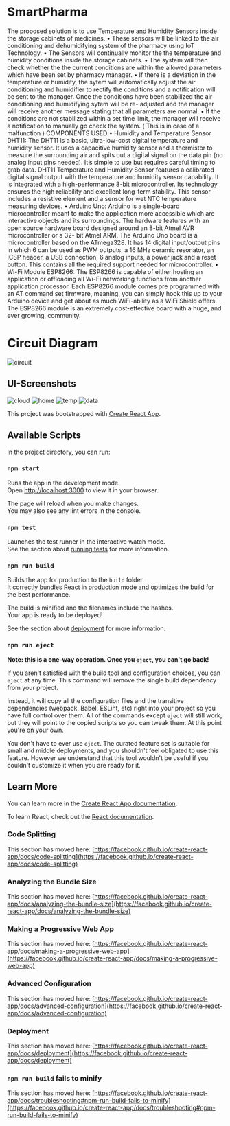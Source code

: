 # SmartPharma

The proposed solution is to use Temperature and Humidity Sensors inside the storage cabinets of medicines. 
•	These sensors will be linked to the air conditioning and dehumidifying system of the pharmacy using IoT Technology. 
•	The Sensors will continually monitor the the temperature and humidity conditions inside the storage cabinets. 
•	The system will then check whether the the current conditions are within the allowed parameters which have been set by pharmacy manager. 
•	If there is a deviation in the temperature or humidity, the sytem will automatically adjust the air conditioning and humidifier to rectify the conditions and a notification will be sent to the manager. Once the conditions have been stabilized the air conditioning and humidifying sytem will be re- adjusted and the manager will receive another message stating that all parameters are normal. 
•	If the conditions are not stabilized within a set time limit, the manager will receive a notification to manually go check the system. ( This is in case of a malfunction )
COMPONENTS USED
• Humidity and Temperature Sensor DHT11: 
The DHT11 is a basic, ultra-low-cost digital temperature and humidity sensor. It uses a capacitive humidity sensor and a thermistor to measure the surrounding air and spits out a digital signal on the data pin (no analog input pins needed). It’s simple to use but requires careful timing to grab data. DHT11 Temperature and Humidity Sensor features a calibrated digital signal output with the temperature and humidity sensor capability. It is integrated with a high-performance 8-bit microcontroller. 
Its technology ensures the high reliability and excellent long-term stability. This sensor includes a resistive element and a sensor for wet NTC temperature measuring devices. 
• Arduino Uno: 
Arduino is a single-board microcontroller meant to make the application more accessible which are interactive objects and its surroundings. The hardware features with an open source hardware board designed around an 8-bit Atmel AVR microcontroller or a 32- bit Atmel ARM. 
The Arduino Uno board is a microcontroller based on the ATmega328. It has 14 digital input/output pins in which 6 can be used as PWM outputs, a 16 MHz ceramic resonator, an ICSP header, a USB connection, 6 analog inputs, a power jack and a reset button. This contains all the required support needed for microcontroller.
• Wi-Fi Module ESP8266: 
The ESP8266 is capable of either hosting an application or offloading all Wi-Fi networking functions from another application processor. Each ESP8266 module comes pre programmed with an AT command set firmware, meaning, you can simply hook this up to your Arduino device and get about as much WiFi-ability as a WiFi Shield offers. 
The ESP8266 module is an extremely cost-effective board with a huge, and ever growing, community.

# Circuit Diagram
![circuit](https://github.com/parthsharma1410/SmartPharma/public/ss5.png/?raw=true)

## UI-Screenshots

![cloud](https://github.com/parthsharma1410/SmartPharma/public/ss1.png/?raw=true)
![home](https://github.com/parthsharma1410/SmartPharma/public/ss2.png/?raw=true)
![temp](https://github.com/parthsharma1410/SmartPharma/public/ss3.png/?raw=true)
![data](https://github.com/parthsharma1410/SmartPharma/public/ss4.png/?raw=true)

This project was bootstrapped with [Create React App](https://github.com/facebook/create-react-app).

## Available Scripts

In the project directory, you can run:

### `npm start`

Runs the app in the development mode.\
Open [http://localhost:3000](http://localhost:3000) to view it in your browser.

The page will reload when you make changes.\
You may also see any lint errors in the console.

### `npm test`

Launches the test runner in the interactive watch mode.\
See the section about [running tests](https://facebook.github.io/create-react-app/docs/running-tests) for more information.

### `npm run build`

Builds the app for production to the `build` folder.\
It correctly bundles React in production mode and optimizes the build for the best performance.

The build is minified and the filenames include the hashes.\
Your app is ready to be deployed!

See the section about [deployment](https://facebook.github.io/create-react-app/docs/deployment) for more information.

### `npm run eject`

**Note: this is a one-way operation. Once you `eject`, you can't go back!**

If you aren't satisfied with the build tool and configuration choices, you can `eject` at any time. This command will remove the single build dependency from your project.

Instead, it will copy all the configuration files and the transitive dependencies (webpack, Babel, ESLint, etc) right into your project so you have full control over them. All of the commands except `eject` will still work, but they will point to the copied scripts so you can tweak them. At this point you're on your own.

You don't have to ever use `eject`. The curated feature set is suitable for small and middle deployments, and you shouldn't feel obligated to use this feature. However we understand that this tool wouldn't be useful if you couldn't customize it when you are ready for it.

## Learn More

You can learn more in the [Create React App documentation](https://facebook.github.io/create-react-app/docs/getting-started).

To learn React, check out the [React documentation](https://reactjs.org/).

### Code Splitting

This section has moved here: [https://facebook.github.io/create-react-app/docs/code-splitting](https://facebook.github.io/create-react-app/docs/code-splitting)

### Analyzing the Bundle Size

This section has moved here: [https://facebook.github.io/create-react-app/docs/analyzing-the-bundle-size](https://facebook.github.io/create-react-app/docs/analyzing-the-bundle-size)

### Making a Progressive Web App

This section has moved here: [https://facebook.github.io/create-react-app/docs/making-a-progressive-web-app](https://facebook.github.io/create-react-app/docs/making-a-progressive-web-app)

### Advanced Configuration

This section has moved here: [https://facebook.github.io/create-react-app/docs/advanced-configuration](https://facebook.github.io/create-react-app/docs/advanced-configuration)

### Deployment

This section has moved here: [https://facebook.github.io/create-react-app/docs/deployment](https://facebook.github.io/create-react-app/docs/deployment)

### `npm run build` fails to minify

This section has moved here: [https://facebook.github.io/create-react-app/docs/troubleshooting#npm-run-build-fails-to-minify](https://facebook.github.io/create-react-app/docs/troubleshooting#npm-run-build-fails-to-minify)
